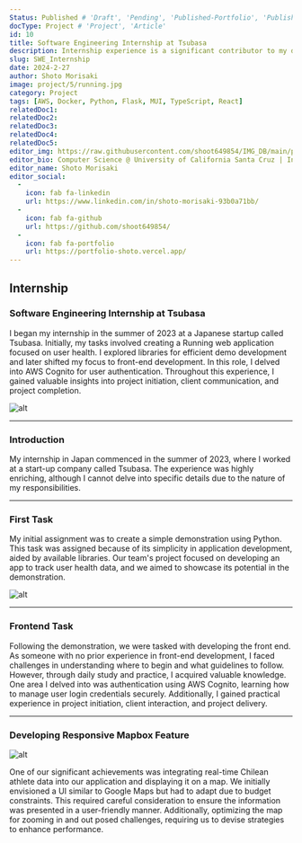 ```yaml
---
Status: Published # 'Draft', 'Pending', 'Published-Portfolio', 'Published-Medium', 'Rewriting'
docType: Project # 'Project', 'Article'
id: 10
title: Software Engineering Internship at Tsubasa
description: Internship experience is a significant contributor to my development of engineering skills. Most of the work required me to use the serverless framework, and each time, there was a self-education aspect that I can leverage later in my career.
slug: SWE_Internship
date: 2024-2-27
author: Shoto Morisaki
image: project/5/running.jpg
category: Project
tags: [AWS, Docker, Python, Flask, MUI, TypeScript, React]
relatedDoc1: 
relatedDoc2: 
relatedDoc3: 
relatedDoc4: 
relatedDoc5: 
editor_img: https://raw.githubusercontent.com/shoot649854/IMG_DB/main/profile.webp
editor_bio: Computer Science @ University of California Santa Cruz | Intern @ LiNK
editor_name: Shoto Morisaki
editor_social:
  -
    icon: fab fa-linkedin
    url: https://www.linkedin.com/in/shoto-morisaki-93b0a71bb/
  -
    icon: fab fa-github
    url: https://github.com/shoot649854/
  -
    icon: fab fa-portfolio
    url: https://portfolio-shoto.vercel.app/
---
```











## Internship

### Software Engineering Internship at Tsubasa

I began my internship in the summer of 2023 at a Japanese startup called Tsubasa. Initially, my tasks involved creating a Running web application focused on user health. I explored libraries for efficient demo development and later shifted my focus to front-end development. In this role, I delved into AWS Cognito for user authentication. Throughout this experience, I gained valuable insights into project initiation, client communication, and project completion.

![alt](/project/5/running.jpg)

---

### Introduction

My internship in Japan commenced in the summer of 2023, where I worked at a start-up company called Tsubasa. The experience was highly enriching, although I cannot delve into specific details due to the nature of my responsibilities.

---

### First Task

My initial assignment was to create a simple demonstration using Python. This task was assigned because of its simplicity in application development, aided by available libraries. Our team's project focused on developing an app to track user health data, and we aimed to showcase its potential in the demonstration.

![alt](/project/5/streamlit.png)

---

### Frontend Task

Following the demonstration, we were tasked with developing the front end. As someone with no prior experience in front-end development, I faced challenges in understanding where to begin and what guidelines to follow. However, through daily study and practice, I acquired valuable knowledge. One area I delved into was authentication using AWS Cognito, learning how to manage user login credentials securely. Additionally, I gained practical experience in project initiation, client interaction, and project delivery.

---

### Developing Responsive Mapbox Feature

![alt](/project/5/mapbox.jpeg)

One of our significant achievements was integrating real-time Chilean athlete data into our application and displaying it on a map. We initially envisioned a UI similar to Google Maps but had to adapt due to budget constraints. This required careful consideration to ensure the information was presented in a user-friendly manner. Additionally, optimizing the map for zooming in and out posed challenges, requiring us to devise strategies to enhance performance.


